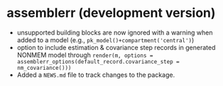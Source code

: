 # assemblerr (development version)

* unsupported building blocks are now ignored with a warning when added to a model (e.g., `pk_model()+compartment('central')`) 
* option to include estimation & covariance step records in generated NONMEM model through `render(m, options = assemblerr_options(default_record.covariance_step = nm_covariance()))`
* Added a `NEWS.md` file to track changes to the package.
